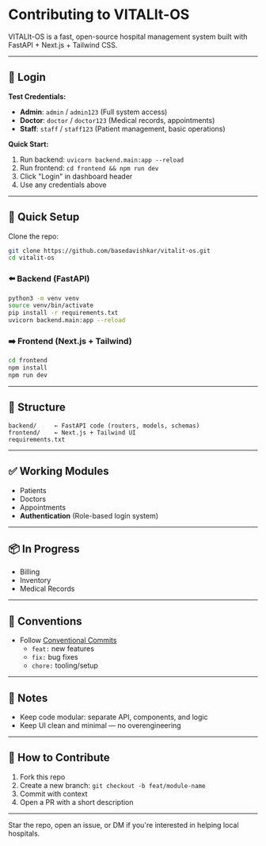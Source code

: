 # Contributing to VITALIt-OS

VITALIt-OS is a fast, open-source hospital management system built with FastAPI + Next.js + Tailwind CSS.

---

## 🔑 Login

**Test Credentials:**
- **Admin**: `admin` / `admin123` (Full system access)
- **Doctor**: `doctor` / `doctor123` (Medical records, appointments)  
- **Staff**: `staff` / `staff123` (Patient management, basic operations)

**Quick Start:**
1. Run backend: `uvicorn backend.main:app --reload`
2. Run frontend: `cd frontend && npm run dev`
3. Click "Login" in dashboard header
4. Use any credentials above

---

## 🚀 Quick Setup

Clone the repo:

```bash
git clone https://github.com/basedavishkar/vitalit-os.git
cd vitalit-os
```

### ⬅️ Backend (FastAPI)

```bash
python3 -m venv venv
source venv/bin/activate
pip install -r requirements.txt
uvicorn backend.main:app --reload
```

### ➡️ Frontend (Next.js + Tailwind)

```bash
cd frontend
npm install
npm run dev
```

---

## 📁 Structure

```
backend/     ← FastAPI code (routers, models, schemas)
frontend/    ← Next.js + Tailwind UI
requirements.txt
```

---

## ✅ Working Modules

- Patients
- Doctors  
- Appointments
- **Authentication** (Role-based login system)

---

## 📦 In Progress

- Billing
- Inventory
- Medical Records

---

## 🔧 Conventions

- Follow [Conventional Commits](https://www.conventionalcommits.org/en/v1.0.0/)
  - `feat:` new features
  - `fix:` bug fixes
  - `chore:` tooling/setup

---

## 🧠 Notes

- Keep code modular: separate API, components, and logic
- Keep UI clean and minimal — no overengineering

---

## 🤝 How to Contribute

1. Fork this repo
2. Create a new branch: `git checkout -b feat/module-name`
3. Commit with context
4. Open a PR with a short description

---

Star the repo, open an issue, or DM if you're interested in helping local hospitals.